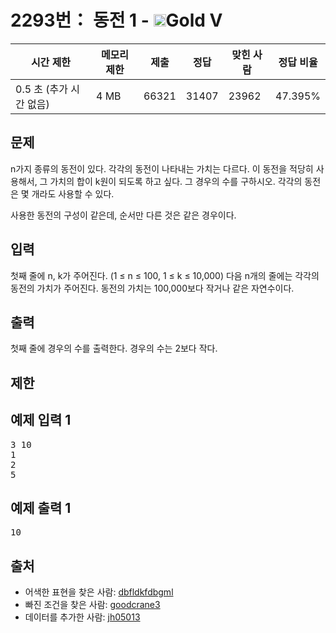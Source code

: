 # 2293번： 동전 1 - <img src="https://static.solved.ac/tier_small/11.svg" style="height:20px" />Gold V


| 시간 제한 | 메모리 제한 | 제출 | 정답 | 맞힌 사람 | 정답 비율 |
| --- | --- | --- | --- | --- | --- |
| 0.5 초 (추가 시간 없음) | 4 MB | 66321 | 31407 | 23962 | 47.395% |


## 문제


n가지 종류의 동전이 있다. 각각의 동전이 나타내는 가치는 다르다. 이 동전을 적당히 사용해서, 그 가치의 합이 k원이 되도록 하고 싶다. 그 경우의 수를 구하시오. 각각의 동전은 몇 개라도 사용할 수 있다.

사용한 동전의 구성이 같은데, 순서만 다른 것은 같은 경우이다.




## 입력


첫째 줄에 n, k가 주어진다. (1 ≤ n ≤ 100, 1 ≤ k ≤ 10,000) 다음 n개의 줄에는 각각의 동전의 가치가 주어진다. 동전의 가치는 100,000보다 작거나 같은 자연수이다.




## 출력


첫째 줄에 경우의 수를 출력한다. 경우의 수는 2보다 작다.



## 제한




## 예제 입력 1


<pre>3 10
1
2
5
</pre>


## 예제 출력 1


<pre>10
</pre>






## 출처


- 어색한 표현을 찾은 사람: [dbfldkfdbgml](/user/dbfldkfdbgml)
- 빠진 조건을 찾은 사람: [goodcrane3](/user/goodcrane3)
- 데이터를 추가한 사람: [jh05013](/user/jh05013)




